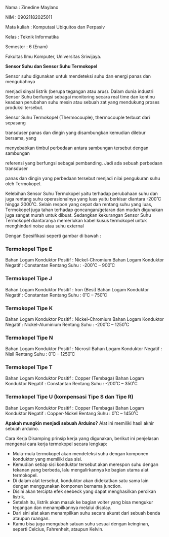 ﻿Nama		: Zinedine Maylano

NIM 		: 09021182025011

Mata kuliah	: Komputasi Ubiquitos dan Perpasiv

Kelas		: Teknik Informatika

Semester	: 6 (Enam)

Fakultas Ilmu Komputer, Universitas Sriwijaya. 

**Sensor Suhu dan Sensor Suhu Termokopel**

Sensor suhu digunakan untuk mendeteksi suhu dan energi panas dan mengubahnya 

menjadi sinyal listrik (berupa tegangan atau arus). Dalam dunia industri Sensor Suhu berfungsi sebagai monitoring secara real time dan kontinu keadaan perubahan suhu mesin atau sebuah zat yang mendukung proses produksi tersebut.

Sensor Suhu Termokopel (Thermocouple), thermocouple terbuat dari sepasang 

transduser panas dan dingin yang disambungkan kemudian dilebur bersama, yang 

menyebabkan timbul perbedaan antara sambungan tersebut dengan sambungan 

referensi yang berfungsi sebagai pembanding. Jadi ada sebuah perbedaan transduser 

panas dan dingin yang perbedaan tersebut menjadi nilai pengukuran suhu oleh Termokopel.

Kelebihan Sensor Suhu Termokopel yaitu terhadap perubahaan suhu dan juga rentang suhu operasionalnya yang luas yaitu berkisar diantara -200˚C hingga 2000˚C. Selain respon yang cepat dan rentang suhu yang luas, Termokopel juga tahan terhadap goncangan/getaran dan mudah digunakan juga sangat murah untuk dibuat. Sedangkan kekurangan Sensor Suhu Termokopel diantaranya memerlukan kabel kusus termokopel untuk menghindari noise atau suhu external


Dengan Spesifikasi seperti gambar di bawah :

### **Termokopel Tipe E**
Bahan Logam Konduktor Positif : Nickel-Chromium
Bahan Logam Konduktor Negatif : Constantan
Rentang Suhu : -200˚C – 900˚C
### **Termokopel Tipe J**
Bahan Logam Konduktor Positif : Iron (Besi)
Bahan Logam Konduktor Negatif : Constantan
Rentang Suhu : 0˚C – 750˚C
### **Termokopel Tipe K**
Bahan Logam Konduktor Positif : Nickel-Chromium
Bahan Logam Konduktor Negatif : Nickel-Aluminium
Rentang Suhu : -200˚C – 1250˚C
### **Termokopel Tipe N**
Bahan Logam Konduktor Positif : Nicrosil
Bahan Logam Konduktor Negatif : Nisil
Rentang Suhu : 0˚C – 1250˚C
### **Termokopel Tipe T**
Bahan Logam Konduktor Positif : Copper (Tembaga)
Bahan Logam Konduktor Negatif : Constantan
Rentang Suhu : -200˚C – 350˚C
### **Termokopel Tipe U (kompensasi Tipe S dan Tipe R)**
Bahan Logam Konduktor Positif : Copper (Tembaga)
Bahan Logam Konduktor Negatif : Copper-Nickel
Rentang Suhu : 0˚C – 1450˚C

**Apakah mungkin menjadi sebuah Arduino?**
Alat ini memiliki hasil akhir sebuah arduino.












Cara Kerja Disamping prinsip kerja yang digunakan, berikut ini penjelasan mengenai cara kerja termokopel secara lengkap:

- Mula-mula termokopel akan mendeteksi suhu dengan komponen konduktor yang memiliki dua sisi.
- Kemudian setiap sisi konduktor tersebut akan merespon suhu dengan tekanan yang berbeda, lalu mengalirkannya ke bagian utama alat termokopel.
- Di dalam alat tersebut, konduktor akan didekatkan satu sama lain dengan menggunakan komponen bernama junction.
- Disini akan tercipta efek seebeck yang dapat menghasilkan percikan listrik.
- Setelah itu, listrik akan masuk ke bagian volter yang bisa mengukur tegangan dan menampilkannya melalui display.
- Dari sini alat akan menampilkan suhu secara akurat dari sebuah benda ataupun ruangan.
- Kamu bisa juga mengubah satuan suhu sesuai dengan keinginan, seperti Celcius, Fahrenheit, ataupun Kelvin.


